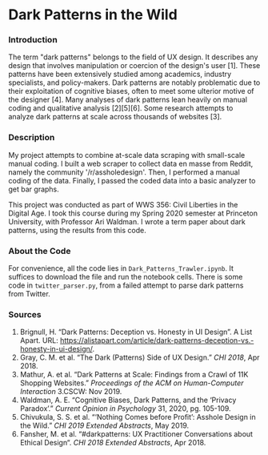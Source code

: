 # Dark Patterns in the Wild

### Introduction
The term "dark patterns" belongs to the field of UX design. 
It describes any design that involves manipulation or coercion of the design's user [1]. 
These patterns have been extensively studied among academics, industry specialists, and policy-makers. 
Dark patterns are notably problematic due to their exploitation of cognitive biases, often to meet some ulterior motive of the designer [4]. 
Many analyses of dark patterns lean heavily on manual coding and qualitative analysis [2][5][6]. 
Some research attempts to analyze dark patterns at scale across thousands of websites [3]. 

### Description
My project attempts to combine at-scale data scraping with small-scale manual coding. 
I built a web scraper to collect data en masse from Reddit, namely the community '/r/assholedesign'. 
Then, I performed a manual coding of the data. 
Finally, I passed the coded data into a basic analyzer to get bar graphs. 

This project was conducted as part of WWS 356: Civil Liberties in the Digital Age. 
I took this course during my Spring 2020 semester at Princeton University, with Professor Ari Waldman. 
I wrote a term paper about dark patterns, using the results from this code. 

### About the Code
For convenience, all the code lies in `Dark_Patterns_Trawler.ipynb`. It suffices to download the file and run the notebook cells. There is some code in `twitter_parser.py`, from a failed attempt to parse dark patterns from Twitter. 

### Sources
1. Brignull, H. “Dark Patterns: Deception vs. Honesty in UI Design”. A List Apart. URL: https://alistapart.com/article/dark-patterns-deception-vs.-honesty-in-ui-design/. 
2. Gray, C. M. et al. “The Dark (Patterns) Side of UX Design.” _CHI 2018_, Apr 2018. 
3. Mathur, A. et al. “Dark Patterns at Scale: Findings from a Crawl of 11K Shopping Websites.” _Proceedings of the ACM on Human-Computer Interaction_ 3.CSCW: Nov 2019. 
4. Waldman, A. E. “Cognitive Biases, Dark Patterns, and the ‘Privacy Paradox’.” _Current Opinion in Psychology_ 31, 2020, pg. 105-109. 
5. Chivukula, S. S. et al. “‘Nothing Comes before Profit’: Asshole Design in the Wild.” _CHI 2019 Extended Abstracts_, May 2019. 
6. Fansher, M. et al. “#darkpatterns: UX Practitioner Conversations about Ethical Design“. _CHI 2018 Extended Abstracts_, Apr 2018. 
